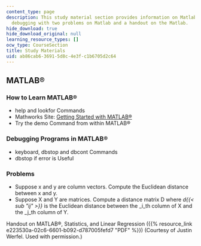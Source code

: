 ```yaml
---
content_type: page
description: This study material section provides information on Matlab learning and
  debugging with two problems on Matlab and a handout on the Matlab.
hide_download: true
hide_download_original: null
learning_resource_types: []
ocw_type: CourseSection
title: Study Materials
uid: ab86cab6-3691-5d8c-4e3f-c1b6705d2c64
---
```


MATLAB®
-------

### How to Learn MATLAB®

*   help and lookfor Commands
*   Mathworks Site: [Getting Started with MATLAB®](https://www.mathworks.com/help/matlab/getting-started-with-matlab.html)
*   Try the demo Command from within MATLAB®

### Debugging Programs in MATLAB®

*   keyboard, dbstop and dbcont Commands
*   dbstop if error is Useful

### Problems

*   Suppose x and y are column vectors. Compute the Euclidean distance between x and y.
*   Suppose X and Y are matrices. Compute a distance matrix D where _d{{< sub "ij" >}}_ is the Euclidean distance between the _i_th column of X and the _j_th column of Y.

Handout on MATLAB®, Statistics, and Linear Regression ({{% resource_link e223530a-02c6-6601-b092-d787005fefd7 "PDF" %}}) (Courtesy of Justin Werfel. Used with permission.)